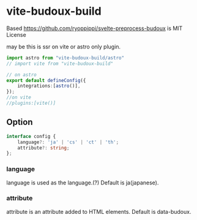 # vite-budoux-build

Based https://github.com/ryoppippi/svelte-preprocess-budoux is MIT License

may be this is ssr on vite or astro only plugin.
```ts
import astro from "vite-budoux-build/astro"
// import vite from "vite-budoux-build"

// on astro
export default defineConfig({
    integrations:[astro()],
});
//on vite
//plugins:[vite()]
```
## Option
```ts
interface config {
	language?: 'ja' | 'cs' | 'ct' | 'th';
	attribute?: string;
};
```
### language
language is used as the language.(?)
Default is ja(japanese).
### attribute
attribute is an attribute added to HTML elements.
Default is data-budoux.
